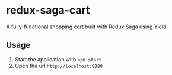 # redux-saga-cart
A fully-functional shopping cart built with Redux Saga using Yield

## Usage
1. Start the application with `npm start`
2. Open the url `http://localhost:8080`
